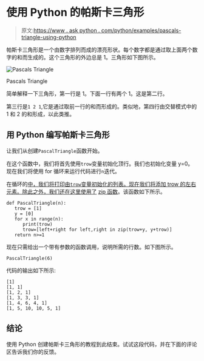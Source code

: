 # 使用 Python 的帕斯卡三角形

> 原文:[https://www . ask python . com/python/examples/pascals-triangle-using-python](https://www.askpython.com/python/examples/pascals-triangle-using-python)

帕斯卡三角形是一个由数字排列而成的漂亮形状。每个数字都是通过取上面两个数字的和而生成的。这个三角形的外边总是 1。三角形如下图所示。

![Pascals Triangle](../Images/96c3f422b8abf7a96ac736ac77c86aef.png)

Pascals Triangle

简单解释一下三角形，第一行是 1。下面一行有两个 1。这是第二行。

第三行是`1 2 1`,它是通过取前一行的和而形成的。类似地，第四行由交替模式中的 1 和 2 的和形成，以此类推。

## 用 Python 编写帕斯卡三角形

让我们从创建`PascalTriangle`函数开始。

在这个函数中，我们将首先使用`trow`变量初始化顶行。我们也初始化变量 y=0。现在我们将使用 for 循环来运行代码进行`n`迭代。

在循环的[中，我们将打印由`trow`变量初始化的列表。现在我们将添加 trow 的左右元素。除此之外，我们还在这里使用了](https://www.askpython.com/python/python-for-loop) [zip 函数](https://www.askpython.com/python/built-in-methods/python-zip-function)。该函数如下所示。

```
def PascalTriangle(n):
   trow = [1]
   y = [0]
   for x in range(n):
      print(trow)
      trow=[left+right for left,right in zip(trow+y, y+trow)]
   return n>=1

```

现在只需给出一个带有参数的函数调用，说明所需的行数。如下图所示。

```
PascalTriangle(6)

```

代码的输出如下所示:

```
[1]
[1, 1]
[1, 2, 1]
[1, 3, 3, 1]
[1, 4, 6, 4, 1]
[1, 5, 10, 10, 5, 1]

```

## 结论

使用 Python 创建帕斯卡三角形的教程到此结束。试试这段代码，并在下面的评论区告诉我们你的反馈。